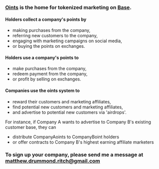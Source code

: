 ### [**Oints**](http://oints.xyz/) is the home for tokenized marketing on [Base](https://www.base.org/).

#### Holders collect a company's points by
- making purchases from the company,
- referring new customers to the company,
- engaging with marketing campaigns on social media,
- or buying the points on exchanges.

#### Holders use a company's points to
- make purchases from the company,
- redeem payment from the company,
- or profit by selling on exchanges.

#### Companies use the oints system to
- reward their customers and marketing affiliates,
- find potential new customers and marketing affiliates,
- and advertise to potential new customers via 'airdrops'.

For instance, if Company A wants to advertise to Company B's existing customer base, they can
- distribute CompanyAoints to CompanyBoint holders
- or offer contracts to Company B's highest earning affiliate marketers 

### To sign up your company, please send me a message at [matthew.drummond.ritch\@gmail.com](mailto:matthew.drummond.ritch@gmail.com?subject=Oints)